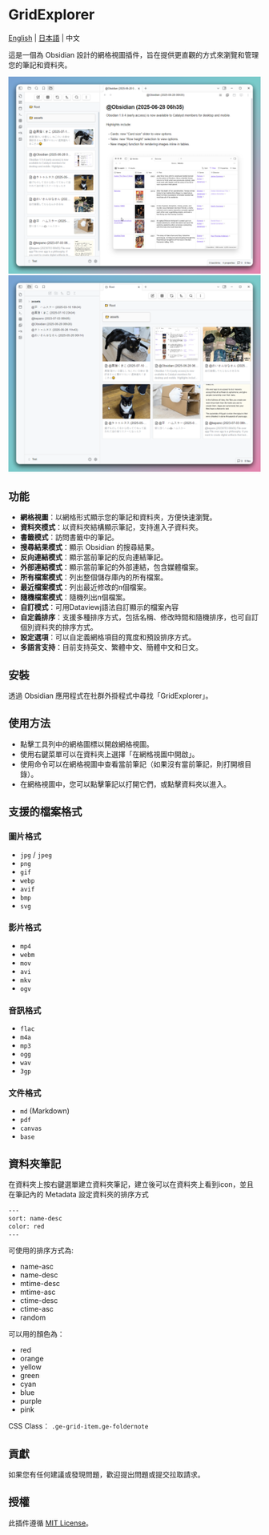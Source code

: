 # GridExplorer

[English](README.md) | [日本語](README_ja.md) | 中文

這是一個為 Obsidian 設計的網格視圖插件，旨在提供更直觀的方式來瀏覽和管理您的筆記和資料夾。

![screenshot1](assets/screenshot1.png)
![screenshot2](assets/screenshot2.png)

## 功能

- **網格視圖**：以網格形式顯示您的筆記和資料夾，方便快速瀏覽。
- **資料夾模式**：以資料夾結構顯示筆記，支持進入子資料夾。
- **書籤模式**：訪問書籤中的筆記。
- **搜尋結果模式**：顯示 Obsidian 的搜尋結果。
- **反向連結模式**：顯示當前筆記的反向連結筆記。
- **外部連結模式**：顯示當前筆記的外部連結，包含媒體檔案。
- **所有檔案模式**：列出整個儲存庫內的所有檔案。
- **最近檔案模式**：列出最近修改的n個檔案。
- **隨機檔案模式**：隨機列出n個檔案。
- **自訂模式**：可用Dataviewj語法自訂顯示的檔案內容
- **自定義排序**：支援多種排序方式，包括名稱、修改時間和隨機排序，也可自訂個別資料夾的排序方式。
- **設定選項**：可以自定義網格項目的寬度和預設排序方式。
- **多語言支持**：目前支持英文、繁體中文、簡體中文和日文。

## 安裝

透過 Obsidian 應用程式在社群外掛程式中尋找「GridExplorer」。

## 使用方法

- 點擊工具列中的網格圖標以開啟網格視圖。
- 使用右鍵菜單可以在資料夾上選擇「在網格視圖中開啟」。
- 使用命令可以在網格視圖中查看當前筆記（如果沒有當前筆記，則打開根目錄）。
- 在網格視圖中，您可以點擊筆記以打開它們，或點擊資料夾以進入。

## 支援的檔案格式

### 圖片格式
- `jpg` / `jpeg`
- `png`
- `gif`
- `webp`
- `avif`
- `bmp`
- `svg`

### 影片格式
- `mp4`
- `webm`
- `mov`
- `avi`
- `mkv`
- `ogv`

### 音訊格式
- `flac`
- `m4a`
- `mp3`
- `ogg`
- `wav`
- `3gp`

### 文件格式
- `md` (Markdown)
- `pdf`
- `canvas`
- `base`


## 資料夾筆記

在資料夾上按右鍵選單建立資料夾筆記，建立後可以在資料夾上看到icon，並且在筆記內的 Metadata 設定資料夾的排序方式

```
---
sort: name-desc
color: red
---
```

可使用的排序方式為:

- name-asc
- name-desc
- mtime-desc
- mtime-asc
- ctime-desc
- ctime-asc
- random

可以用的顏色為：

- red
- orange
- yellow
- green
- cyan
- blue
- purple
- pink


CSS Class： `.ge-grid-item.ge-foldernote`


## 貢獻

如果您有任何建議或發現問題，歡迎提出問題或提交拉取請求。


## 授權

此插件遵循 [MIT License](LICENSE)。